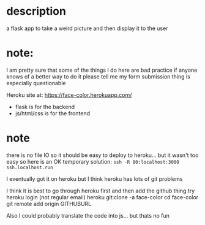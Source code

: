 # description
a flask app to take a weird picture and then display it to the user

# note: 
I am pretty sure that some of the things I do here are bad practice
if anyone knows of a better way to do it please tell me
my form submission thing is especially questionable

Heroku site at:
https://face-color.herokuapp.com/


* flask is for the backend 
* js/html/css is for the frontend

# note
there is no file IO so it should be easy to deploy to heroku...
but it wasn't too easy so here is an OK temporary solution:
`ssh -R 80:localhost:3000 ssh.localhost.run`

I eventually got it on heroku but I think heroku has lots of git problems

I think it is best to go through heroku first and then add the github thing
try 
heroku login (not regular email)
heroku git:clone -a face-color
cd face-color
git remote add origin GITHUBURL

Also I could probably translate the code into js...  but thats no fun

